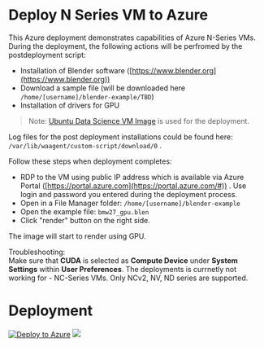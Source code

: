 # Deploy N Series VM to Azure  
This Azure deployment demonstrates capabilities of Azure N-Series VMs.
During the deployment, the following actions will be perfromed by the postdeployment script:

 - Installation of Blender software ([https://www.blender.org](https://www.blender.org))
 - Download a sample file (will be downloaded here `/home/[username]/blender-example/TBD`)
 - Installation of drivers for GPU
 
> Note: [Ubuntu Data Science VM Image](http://aka.ms/dsvm/overview) is used for the deployment.

Log files for the post deployment installations could be found here: `/var/lib/waagent/custom-script/download/0` .

Follow these steps when deployment completes:

 - RDP to the VM using public IP address which is available via Azure Portal ([https://portal.azure.com](https://portal.azure.com/#)) . Use login and password you entered during the deployment process.
 - Open in a File Manager folder: `/home/[username]/blender-example`
 - Open the example file: `bmw27_gpu.blen`
 - Click "render" button on the right side.  

The image will start to render using GPU. 

Troubleshooting:  
Make sure that **CUDA** is selected as **Compute Device** under **System Settings** within **User Preferences**.
The deployments is currnetly not working for -	NC-Series VMs. Only NCv2, NV, ND series are supported.

# Deployment  

[![Deploy to Azure](https://azuredeploy.net/deploybutton.svg)](https://deploy.azure.com/?repository=https://github.com/huzferd/deploy-to-azure)
<a href="http://armviz.io/#/?load=https://raw.githubusercontent.com/huzferd/deploy-to-azure/master/azuredeploy.json" target="_blank">
    <img src="http://armviz.io/visualizebutton.png"/>
</a>
